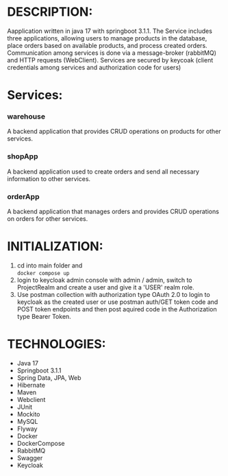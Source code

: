 # DESCRIPTION:
Aapplication written in java 17 with springboot 3.1.1. 
The Service includes three applications, allowing users to manage products in the database, place orders based on available products, and process created orders. <br> 
Communication among services is done via a message-broker (rabbitMQ) and HTTP requests (WebClient). Services are secured by keycoak (client credentials among services and authorization code for users)

# Services:
 ### warehouse 
 A backend application that provides CRUD operations on products for other services.
 ### shopApp
 A backend application used to create orders and send all necessary information to other services.
 ### orderApp
 A backend application that manages orders and provides CRUD operations on orders for other services.

# INITIALIZATION:
  1. cd into main folder and <br>
  <code>docker compose up</code>
  2. login to keycloak admin console with admin / admin, switch to ProjectRealm and create a user and give it a 'USER' realm role.
  3. Use postman collection with authorization type OAuth 2.0 to login to keycloak as the created user or use postman auth/GET token code and POST token endpoints and then post aquired code in the Authorization type Bearer Token.

# TECHNOLOGIES:
- Java 17
- Springboot 3.1.1
- Spring Data, JPA, Web
- Hibernate
- Maven
- Webclient
- JUnit
- Mockito
- MySQL
- Flyway
- Docker
- DockerCompose
- RabbitMQ
- Swagger
- Keycloak
